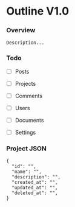 


# Outline V1.0

### Overview
```
Description...
```

### Todo
- [ ] Posts
- [ ] Projects
- [ ] Comments
- [ ] Users
- [ ] Documents
- [ ] Settings 


### Project JSON

```
{
  "id": "",
  "name": "",
  "description": "",
  "created_at": "",
  "updated_at": "",
  "deleted_at": "", 
}
```
